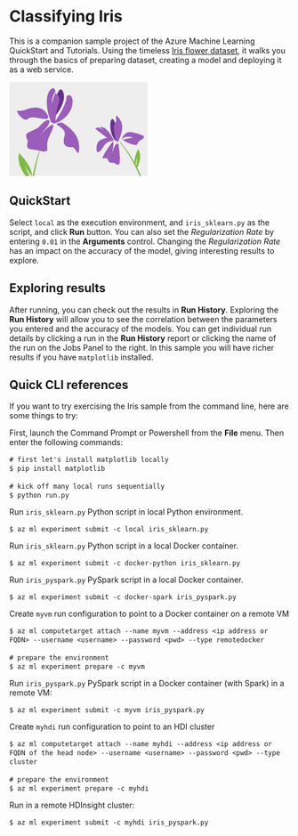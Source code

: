 # Classifying Iris

This is a companion sample project of the Azure Machine Learning QuickStart and Tutorials. Using the timeless [Iris flower dataset](https://en.wikipedia.org/wiki/Iris_flower_data_set), it walks you through the basics of preparing dataset, creating a model and deploying it as a web service.

![cover](./docs/cover.png)

## QuickStart
Select `local` as the execution environment, and `iris_sklearn.py` as the script, and click **Run** button.  You can also set the _Regularization Rate_ by entering `0.01` in the **Arguments** control.  Changing the _Regularization Rate_ has an impact on the accuracy of the model, giving interesting results to explore.

## Exploring results
After running, you can check out the results in **Run History**.  Exploring the **Run History** will allow you to see the correlation between the parameters you entered and the accuracy of the models.  You can get individual run details by clicking a run in the **Run History** report or clicking the name of the run on the Jobs Panel to the right.  In this sample you will have richer results if you have `matplotlib` installed.

## Quick CLI references
If you want to try exercising the Iris sample from the command line, here are some things to try:

First, launch the Command Prompt or Powershell from the **File** menu. Then enter the following commands:

```
# first let's install matplotlib locally
$ pip install matplotlib

# kick off many local runs sequentially
$ python run.py
```

Run `iris_sklearn.py` Python script in local Python environment.
```
$ az ml experiment submit -c local iris_sklearn.py
```

Run `iris_sklearn.py` Python script in a local Docker container.
```
$ az ml experiment submit -c docker-python iris_sklearn.py
```

Run `iris_pyspark.py` PySpark script in a local Docker container.
```
$ az ml experiment submit -c docker-spark iris_pyspark.py
```

Create `myvm` run configuration to point to a Docker container on a remote VM
```
$ az ml computetarget attach --name myvm --address <ip address or FQDN> --username <username> --password <pwd> --type remotedocker

# prepare the environment
$ az ml experiment prepare -c myvm
```

Run `iris_pyspark.py` PySpark script in a Docker container (with Spark) in a remote VM:
```
$ az ml experiment submit -c myvm iris_pyspark.py
```

Create `myhdi` run configuration to point to an HDI cluster
```
$ az ml computetarget attach --name myhdi --address <ip address or FQDN of the head node> --username <username> --password <pwd> --type cluster

# prepare the environment
$ az ml experiment prepare -c myhdi
```

Run in a remote HDInsight cluster:
```
$ az ml experiment submit -c myhdi iris_pyspark.py
```
